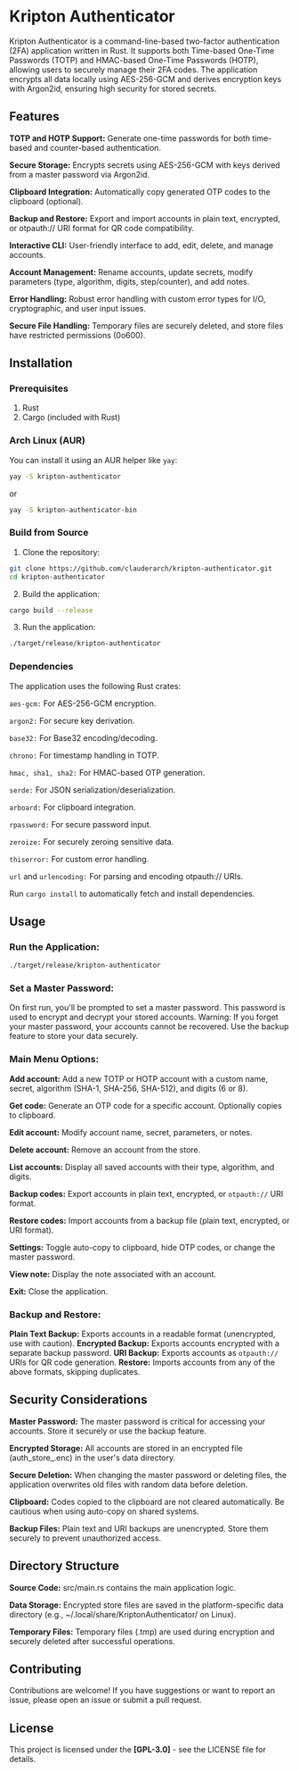 # Kripton Authenticator
Kripton Authenticator is a command-line-based two-factor authentication (2FA) application written in Rust. It supports both Time-based One-Time Passwords (TOTP) and HMAC-based One-Time Passwords (HOTP), allowing users to securely manage their 2FA codes. The application encrypts all data locally using AES-256-GCM and derives encryption keys with Argon2id, ensuring high security for stored secrets.

## Features

**TOTP and HOTP Support:** Generate one-time passwords for both time-based and counter-based authentication.

**Secure Storage:** Encrypts secrets using AES-256-GCM with keys derived from a master password via Argon2id.

**Clipboard Integration:** Automatically copy generated OTP codes to the clipboard (optional).

**Backup and Restore:** Export and import accounts in plain text, encrypted, or otpauth:// URI format for QR code compatibility.

**Interactive CLI:** User-friendly interface to add, edit, delete, and manage accounts.

**Account Management:** Rename accounts, update secrets, modify parameters (type, algorithm, digits, step/counter), and add notes.

**Error Handling:** Robust error handling with custom error types for I/O, cryptographic, and user input issues.

**Secure File Handling:** Temporary files are securely deleted, and store files have restricted permissions (0o600).

## Installation

### Prerequisites

1. Rust
2. Cargo (included with Rust)

### Arch Linux (AUR)
You can install it using an AUR helper like ```yay```:
```bash
yay -S kripton-authenticator
```
or
```bash
yay -S kripton-authenticator-bin
```

### Build from Source

1. Clone the repository:
```bash
git clone https://github.com/clauderarch/kripton-authenticator.git
cd kripton-authenticator
```

2. Build the application:
```bash
cargo build --release
```

3. Run the application:
```bash
./target/release/kripton-authenticator
```

### Dependencies
The application uses the following Rust crates:

```aes-gcm:``` For AES-256-GCM encryption.

```argon2:``` For secure key derivation.

```base32:``` For Base32 encoding/decoding.

```chrono:``` For timestamp handling in TOTP.

```hmac, sha1, sha2:``` For HMAC-based OTP generation.

```serde:``` For JSON serialization/deserialization.

```arboard:``` For clipboard integration.

```rpassword:``` For secure password input.

```zeroize:``` For securely zeroing sensitive data.

```thiserror:``` For custom error handling.

```url``` and ```urlencoding:``` For parsing and encoding otpauth:// URIs.

Run ```cargo install``` to automatically fetch and install dependencies.

## Usage

### Run the Application:
```bash
./target/release/kripton-authenticator
```


### Set a Master Password:

On first run, you'll be prompted to set a master password. This password is used to encrypt and decrypt your stored accounts.
Warning: If you forget your master password, your accounts cannot be recovered. Use the backup feature to store your data securely.


### Main Menu Options:

**Add account:** Add a new TOTP or HOTP account with a custom name, secret, algorithm (SHA-1, SHA-256, SHA-512), and digits (6 or 8).

**Get code:** Generate an OTP code for a specific account. Optionally copies to clipboard.

**Edit account:** Modify account name, secret, parameters, or notes.

**Delete account:** Remove an account from the store.

**List accounts:** Display all saved accounts with their type, algorithm, and digits.

**Backup codes:** Export accounts in plain text, encrypted, or ```otpauth://``` URI format.

**Restore codes:** Import accounts from a backup file (plain text, encrypted, or URI format).

**Settings:** Toggle auto-copy to clipboard, hide OTP codes, or change the master password.

**View note:** Display the note associated with an account.

**Exit:** Close the application.


### Backup and Restore:

**Plain Text Backup:** Exports accounts in a readable format (unencrypted, use with caution).
**Encrypted Backup:** Exports accounts encrypted with a separate backup password.
**URI Backup:** Exports accounts as ```otpauth://``` URIs for QR code generation.
**Restore:** Imports accounts from any of the above formats, skipping duplicates.


## Security Considerations

**Master Password:** The master password is critical for accessing your accounts. Store it securely or use the backup feature.

**Encrypted Storage:** All accounts are stored in an encrypted file (auth_store_<hash>.enc) in the user's data directory.

**Secure Deletion:** When changing the master password or deleting files, the application overwrites old files with random data before deletion.

**Clipboard:** Codes copied to the clipboard are not cleared automatically. Be cautious when using auto-copy on shared systems.

**Backup Files:** Plain text and URI backups are unencrypted. Store them securely to prevent unauthorized access.

## Directory Structure

**Source Code:** src/main.rs contains the main application logic.

**Data Storage:** Encrypted store files are saved in the platform-specific data directory (e.g., ~/.local/share/KriptonAuthenticator/ on Linux).

**Temporary Files:** Temporary files (.tmp) are used during encryption and securely deleted after successful operations.

## Contributing
Contributions are welcome! If you have suggestions or want to report an issue, please open an issue or submit a pull request.

## License
This project is licensed under the **[GPL-3.0]** - see the LICENSE file for details.
